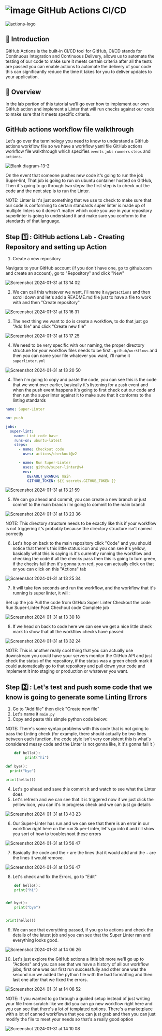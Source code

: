 # ![image](https://github.com/julien-muke/mygitactions/assets/110755734/6f563446-e59e-44c5-b977-b0e16ddc7edc) GitHub Actions CI/CD


![actions-logo](https://github.com/julien-muke/mygitactions/assets/110755734/aeb3b495-b4e2-4981-bd75-240593ce5f69)


## 🤖 Introduction

GitHub Actions is the built-in CI/CD tool for GitHub, CI/CD stands for Continuous Integration and Continuous Delivery, allows us to automate the testing of our code to make sure it meets certain criteria after all the tests are passed you can enable actions to automate the delivery of your code this can significantly reduce the time it takes for you to deliver updates to your application.

## 📝 Overview

In the lab portion of this tutorial we'll go over how to implement our own GitHub action and implement a Linter that will run checks against our code to make sure that it meets specific criteria.


## GitHub actions workflow file walkthrough

Let's go over the terminology you need to know to understand a GitHub actions workflow file so we have a workflow yaml file GitHub actions workflow file walkthrough which specifies `events` `jobs` `runners` `steps` and `actions`.

![Blank diagram-13-2](https://github.com/julien-muke/mygitactions/assets/110755734/c3a3543d-1288-445d-bfb6-8808ff2acd06)


On the event that someone pushes new code it's going to run the job Super-lint,
That job is going to run on ubuntu container hosted on GitHub,
Then it's going to go through two steps: the first step is to check out the code and the next step is to run the Linter.
  
NOTE: Linter is it's just something that we use to check to make sure that our code is conforming to certain standards super linter is made up of multiple linters so it doesn't matter which code you use in your repository superlinter is going to understand it and make sure you conform to the standards of that language.


## Step 1️⃣ : GitHub actions Lab - Creating Repository and setting up Action

1. Create a new repository

Navigate to your GitHub account (if you don't have one, go to github.com and create an account), go to "Repository" and click "New"

![Screenshot 2024-01-31 at 13 14 02](https://github.com/julien-muke/mygitactions/assets/110755734/38952beb-aae7-4a4f-aac2-766ed417fb3c)


2. We can call this whatever we want, i'll name it `mygetactions` and then scroll down and let's add a README.md file just to have a file to work with and then "Create repository"


![Screenshot 2024-01-31 at 13 16 31](https://github.com/julien-muke/mygitactions/assets/110755734/d2eebbf3-1f75-49f6-a011-5f9554554519)



3. The next thing we want to do is create a workflow, to do that just go "Add file" and click "Create new file"


![Screenshot 2024-01-31 at 13 17 25](https://github.com/julien-muke/mygitactions/assets/110755734/15498530-ee16-4c4e-833b-1950864db961)


4. We need to be very specific with our naming, the proper directory structure for your workflow files needs to be first `.github/workflows` and then you can name your file whatever you want, i'll name it `superlinter.yml`

![Screenshot 2024-01-31 at 13 20 50](https://github.com/julien-muke/mygitactions/assets/110755734/22226004-c25a-4514-88dc-cf080ef2a60c)




4. Then i'm going to copy and paste the code, you can see this is the code that we went over earlier, basically it's listening for a `push` event and when the push event happens it's going to first check out our code and then run the superlinter against it to make sure that it conforms to the linting standards

```yml
name: Super-Linter

on: push

jobs:
  super-lint:
    name: Lint code base
    runs-on: ubuntu-latest
    steps:
      - name: Checkout code
        uses: actions/checkout@v2

      - name: Run Super-Linter
        uses: github/super-linter@v4
        env:
          DEFAULT_BRANCH: main
          GITHUB_TOKEN: ${{ secrets.GITHUB_TOKEN }}

```


![Screenshot 2024-01-31 at 13 21 59](https://github.com/julien-muke/mygitactions/assets/110755734/ef603b83-7ec9-488d-95cf-8f559a8a1b1f)


5. We can go ahead and commit, you can create a new branch or just commit to the main branch i'm going to commit to the main branch


![Screenshot 2024-01-31 at 13 23 36](https://github.com/julien-muke/mygitactions/assets/110755734/85fa7f14-7ff6-4bb6-944e-6fd2d04361a6)


NOTE: This directory structure needs to be exactly like this if your workflow is not triggering it's probably because the directory structure isn't named correctly

6. Let's hop on back to the main repository click "Code" and you should notice that there's this little status icon and you can see it's yellow, basically what this is saying is it's currently running the workflow and checking the code if all the checks pass then this is going to turn green, if the checks fail then it's gonna turn red, you can actually click on that or you can click on this "Actions" tab

![Screenshot 2024-01-31 at 13 25 34](https://github.com/julien-muke/mygitactions/assets/110755734/cd788f0f-52a3-46fa-859b-85bcd4cabc3f)


7.  It will take few seconds and run the workflow, and the workflow that it's running is super linter, it will:

Set up the job
Pull the code from GitHub Super Linter
Checkout the code
Run Super-Linter
Post Chechout code
Complete job


![Screenshot 2024-01-31 at 13 30 18](https://github.com/julien-muke/mygitactions/assets/110755734/22dbf8bc-ccf3-413a-a00c-3988ff684231)


8. If we head on back to code here we can see we get a nice little check mark to show that all the workflow checks have passed



![Screenshot 2024-01-31 at 13 32 24](https://github.com/julien-muke/mygitactions/assets/110755734/135b4f2c-5832-48dd-bad6-7dafeb963db9)



NOTE: This is another really cool thing that you can actually use downstream you could have your servers monitor the
GitHub API and just check the status of the repository, if the status was a green check mark it could automatically go to that
repository and pull down your code and implement it into staging or production or whatever you want.


## Step 2️⃣ : Let's test and push some code that we know is going to generate some Linting Errors

1. Go to "Add file" then click "Create new file"
2. Let's name it `main.py`
3. Copy and paste this simple python code below:

NOTE: There's some syntax problems with this code that is not going to pass the Linting
check (for example, there should actually be two lines between each function, the code style isn't very consistent this is what's considered messy code and the Linter is not gonna like, it it's gonna fail it )


```py
    def hello():
         print("hi")

def bye():
  print("bye")

print(hello())
```

4. Let's go ahead and save this commit it and watch to see what the Linter does 
5. Let's refresh and we can see that it is triggered now if we just click the yellow icon, you can it's in progress check and we can just go details

![Screenshot 2024-01-31 at 13 43 23](https://github.com/julien-muke/mygitactions/assets/110755734/74d6d885-080c-463f-a061-0d54ef884a2d)


6. Our Super-Linter has run and we can see that there is an error in our workflow right here on the run Super-Linter, let's go into it and i'll show you sort of how to troubleshoot these errors


![Screenshot 2024-01-31 at 13 56 47](https://github.com/julien-muke/mygitactions/assets/110755734/c789cb1f-b460-4971-ab6d-c0d6bdc594eb)


7. Basically the code and the `+` are the lines that it would add and the `-` are the lines it would remove.


![Screenshot 2024-01-31 at 13 56 47](https://github.com/julien-muke/mygitactions/assets/110755734/6caa73d5-10b2-4596-9637-f784d2660780)


8. Let's check and fix the Errors, go to "Edit"

```py
    def hello():
    print("hi")


def bye():
    print("bye")


print(hello())
```


9. We can see that everything passed, if you go to actions and check the details of the latest job and you can see that the Super Linter ran and everything looks good.


![Screenshot 2024-01-31 at 14 06 26](https://github.com/julien-muke/mygitactions/assets/110755734/3f3ee412-ad28-4c1c-a800-c10912a825a3)


10. Let's just explore the GitHub actions a little bit more we'll go up to "Actions" and you can see that we have a history of all our workflow jobs, first one was our first run successfully and other one was the second run we added the python file with the bad formatting and then last one after that we fixed the errors.


![Screenshot 2024-01-31 at 14 08 52](https://github.com/julien-muke/mygitactions/assets/110755734/ad2fac8e-8628-48be-8fa2-4584d2c69fa3)



NOTE: if you wanted to go through a guided setup instead of just writing your file from scratch like we did you can go new workflow right here and you can see that there's a lot of templated options. There's a marketplace with a lot of canned workflows that you can just grab and then you can just modify the file to meet your needs so that's a really good option


![Screenshot 2024-01-31 at 14 10 08](https://github.com/julien-muke/mygitactions/assets/110755734/eecefbde-8658-45df-af8d-f723bb56c33f)
